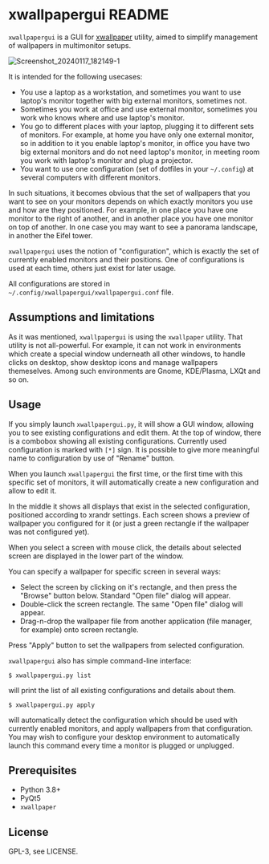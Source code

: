 xwallpapergui README
====================

`xwallpapergui` is a GUI for
[xwallpaper](https://github.com/stoeckmann/xwallpaper) utility, aimed to
simplify management of wallpapers in multimonitor setups.

![Screenshot_20240117_182149-1](https://github.com/portnov/xwallpapergui/assets/284644/0340f57f-6742-4ff9-8ac1-9ba616c9e29f)

It is intended for the following usecases:

* You use a laptop as a workstation, and sometimes you want to use laptop's
  monitor together with big external monitors, sometimes not.
* Sometimes you work at office and use external monitor, sometimes you work who
  knows where and use laptop's monitor.
* You go to different places with your laptop, plugging it to different sets of
  monitors. For example, at home you have only one external monitor, so in
  addition to it you enable laptop's monitor, in office you have two big
  external monitors and do not need laptop's monitor, in meeting room you work
  with laptop's monitor and plug a projector.
* You want to use one configuration (set of dotfiles in your `~/.config`) at
  several computers with different monitors.

In such situations, it becomes obvious that the set of wallpapers that you want
to see on your monitors depends on which exactly monitors you use and how are
they positioned. For example, in one place you have one monitor to the right of
another, and in another place you have one monitor on top of another. In one
case you may want to see a panorama landscape, in another the Eifel tower.

`xwallpapergui` uses the notion of "configuration", which is exactly the set of
currently enabled monitors and their positions. One of configurations is used
at each time, others just exist for later usage.

All configurations are stored in `~/.config/xwallpapergui/xwallpapergui.conf`
file.

Assumptions and limitations
---------------------------

As it was mentioned, `xwallpapergui` is using the `xwallpaper` utility. That
utility is not all-powerful. For example, it can not work in environments which
create a special window underneath all other windows, to handle clicks on
desktop, show desktop icons and manage wallpapers themeselves. Among such
environments are Gnome, KDE/Plasma, LXQt and so on.

Usage
-----

If you simply launch `xwallpapergui.py`, it will show a GUI window, allowing
you to see existing configurations and edit them.
At the top of window, there is a combobox showing all existing configurations.
Currently used configuration is marked with `[*]` sign.
It is possible to give more meaningful name to configuration by use of "Rename"
button.

When you launch `xwallpapergui` the first time, or the first time with this
specific set of monitors, it will automatically create a new configuration and
allow to edit it.

In the middle it shows all displays that exist in the selected configuration,
positioned according to xrandr settings. Each screen shows a preview of
wallpaper you configured for it (or just a green rectangle if the wallpaper was
not configured yet).

When you select a screen with mouse click, the details about selected screen
are displayed in the lower part of the window.

You can specify a wallpaper for specific screen in several ways:

* Select the screen by clicking on it's rectangle, and then press the "Browse"
  button below. Standard "Open file" dialog will appear.
* Double-click the screen rectangle. The same "Open file" dialog will appear.
* Drag-n-drop the wallpaper file from another application (file manager, for
  example) onto screen rectangle.

Press "Apply" button to set the wallpapers from selected configuration.

`xwallpapergui` also has simple command-line interface:

```
$ xwallpapergui.py list
```

will print the list of all existing configurations and details about them.

```
$ xwallpapergui.py apply
```

will automatically detect the configuration which should be used with currently
enabled monitors, and apply wallpapers from that configuration. You may wish to
configure your desktop environment to automatically launch this command every
time a monitor is plugged or unplugged.

Prerequisites
-------------

* Python 3.8+
* PyQt5
* `xwallpaper`

License
-------

GPL-3, see LICENSE.


